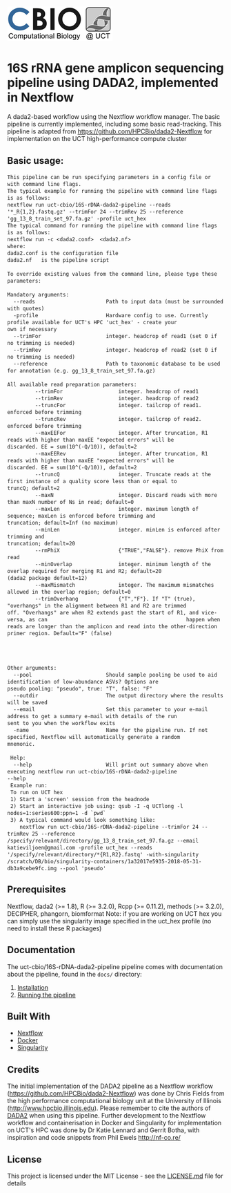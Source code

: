 # ![kviljoen/16S-rDNA-dada2-pipeline](/assets/cbio_logo.png)

# 16S rRNA gene amplicon sequencing pipeline using DADA2, implemented in Nextflow

A dada2-based workflow using the Nextflow workflow manager.  The basic pipeline is currently implemented, including some basic read-tracking. This pipeline is adapted from https://github.com/HPCBio/dada2-Nextflow for implementation on the UCT high-performance compute cluster

## Basic usage:

    This pipeline can be run specifying parameters in a config file or with command line flags.
    The typical example for running the pipeline with command line flags is as follows:
    nextflow run uct-cbio/16S-rDNA-dada2-pipeline --reads '*_R{1,2}.fastq.gz' --trimFor 24 --trimRev 25 --reference 'gg_13_8_train_set_97.fa.gz' -profile uct_hex
    The typical command for running the pipeline with command line flags is as follows:
    nextflow run -c <dada2.conf>  <dada2.nf>
    where: 
    dada2.conf is the configuration file
    dada2.nf   is the pipeline script
    
    To override existing values from the command line, please type these parameters:
    
    Mandatory arguments:
      --reads                       Path to input data (must be surrounded with quotes)
      -profile                      Hardware config to use. Currently profile available for UCT's HPC 'uct_hex' - create your                                     own if necessary
      --trimFor                     integer. headcrop of read1 (set 0 if no trimming is needed)
      --trimRev                     integer. headcrop of read2 (set 0 if no trimming is needed)
      --reference                   Path to taxonomic database to be used for annotation (e.g. gg_13_8_train_set_97.fa.gz)
    
    All available read preparation parameters:
             --trimFor                  integer. headcrop of read1
             --trimRev                  integer. headcrop of read2
             --truncFor                 integer. tailcrop of read1. enforced before trimming
             --truncRev                 integer. tailcrop of read2. enforced before trimming
             --maxEEFor                 integer. After truncation, R1 reads with higher than maxEE "expected errors" will be                                           discarded. EE = sum(10^(-Q/10)), default=2
             --maxEERev                 integer. After truncation, R1 reads with higher than maxEE "expected errors" will be                                           discarded. EE = sum(10^(-Q/10)), default=2
             --truncQ                   integer. Truncate reads at the first instance of a quality score less than or equal to                                         truncQ; default=2
             --maxN                     integer. Discard reads with more than maxN number of Ns in read; default=0
             --maxLen                   integer. maximum length of sequence; maxLen is enforced before trimming and                                                   truncation; default=Inf (no maximum)
             --minLen                   integer. minLen is enforced after trimming and                                                                                 truncation; default=20
             --rmPhiX                   {"TRUE","FALSE"}. remove PhiX from read              
             --minOverlap               integer. minimum length of the overlap required for merging R1 and R2; default=20                                             (dada2 package default=12)
             --maxMismatch              integer. The maximum mismatches allowed in the overlap region; default=0
             --trimOverhang             {"T","F"}. If "T" (true), "overhangs" in the alignment between R1 and R2 are trimmed                                           off. "Overhangs" are when R2 extends past the start of R1, and vice-versa, as can                                             happen when reads are longer than the amplicon and read into the other-direction                                               primer region. Default="F" (false)
    
    
    
    
    Other arguments:
      --pool                        Should sample pooling be used to aid identification of low-abundance ASVs? Options are                                         pseudo pooling: "pseudo", true: "T", false: "F"
      --outdir                      The output directory where the results will be saved
      --email                       Set this parameter to your e-mail address to get a summary e-mail with details of the run                                     sent to you when the workflow exits
      -name                         Name for the pipeline run. If not specified, Nextflow will automatically generate a random                                     mnemonic.
    
     Help:
      --help                        Will print out summary above when executing nextflow run uct-cbio/16S-rDNA-dada2-pipeline                                     --help
     Example run:
     To run on UCT hex
     1) Start a 'screen' session from the headnode
     2) Start an interactive job using: qsub -I -q UCTlong -l nodes=1:series600:ppn=1 -d `pwd`
     3) A typical command would look something like:
        nextflow run uct-cbio/16S-rDNA-dada2-pipeline --trimFor 24 --trimRev 25 --reference             /specify/relevant/directory/gg_13_8_train_set_97.fa.gz --email katieviljoen@gmail.com -profile uct_hex --reads  '/specify/relevant/directory/*{R1,R2}.fastq' -with-singularity /scratch/DB/bio/singularity-containers/1a32017e5935-2018-05-31-  db3a9cebe9fc.img --pool 'pseudo'

## Prerequisites

Nextflow, dada2 (>= 1.8), R (>= 3.2.0), Rcpp (>= 0.11.2), methods (>= 3.2.0), DECIPHER, phangorn, biomformat
Note: if you are working on UCT hex you can simply use the singularity image specified in the uct_hex profile (no need to install these R packages)

## Documentation
The uct-cbio/16S-rDNA-dada2-pipeline pipeline comes with documentation about the pipeline, found in the `docs/` directory:

1. [Installation](docs/installation.md)
2. [Running the pipeline](docs/usage.md)

## Built With

* [Nextflow](https://www.nextflow.io/)
* [Docker](https://www.docker.com/what-docker)
* [Singularity](https://singularity.lbl.gov/)


## Credits

The initial implementation of the DADA2 pipeline as a Nextflow workflow (https://github.com/HPCBio/dada2-Nextflow) was done by Chris Fields from the high performance computational biology unit at the University of Illinois (http://www.hpcbio.illinois.edu). Please remember to cite the authors of [DADA2](https://www.ncbi.nlm.nih.gov/pmc/articles/PMC4927377/) when using this pipeline. Further development to the Nextflow workflow and containerisation in Docker and Singularity for implementation on UCT's HPC was done by Dr Katie Lennard and Gerrit Botha, with inspiration and code snippets from Phil Ewels http://nf-co.re/

## License

This project is licensed under the MIT License - see the [LICENSE.md](LICENSE.md) file for details


